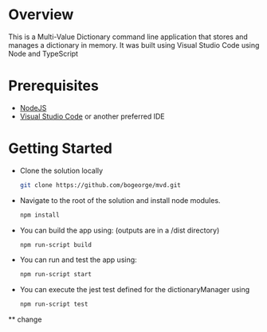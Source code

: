 # Overview
This is a Multi-Value Dictionary command line application that stores and manages a dictionary in memory.  It was built using Visual Studio Code using Node and TypeScript

# Prerequisites
* [NodeJS](https://nodejs.org/en/)
* [Visual Studio Code](https://code.visualstudio.com/) or another preferred IDE

# Getting Started
* Clone the solution locally
    ```bash
    git clone https://github.com/bogeorge/mvd.git
    ```
* Navigate to the root of the solution and install node modules. 
    ```bash
    npm install
    ```
* You can build the app using:  (outputs are in a /dist directory)
    ```bash
    npm run-script build
    ```
* You can run and test the app using:
    ```bash
    npm run-script start
    ```
* You can execute the jest test defined for the dictionaryManager using
    ```bash
    npm run-script test
    ```

** change